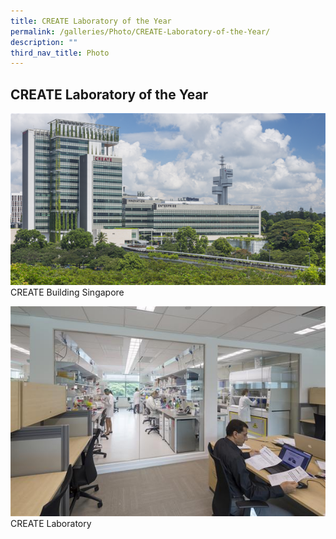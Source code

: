 ```yaml
---
title: CREATE Laboratory of the Year
permalink: /galleries/Photo/CREATE-Laboratory-of-the-Year/
description: ""
third_nav_title: Photo
---
```

CREATE Laboratory of the Year
-----------------------------
![](/images/CREATE%20Laboratory%20of%20the%20Year/create_004---copy(croppped)---copy.bmp)
CREATE Building Singapore

![](/images/CREATE%20Laboratory%20of%20the%20Year/create_022---copy.jpg)
CREATE Laboratory